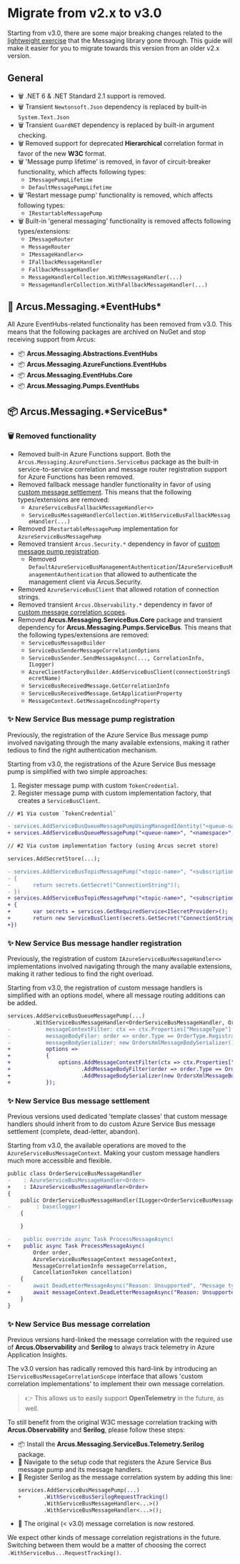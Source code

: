 # Migrate from v2.x to v3.0
Starting from v3.0, there are some major breaking changes related to the [lightweight exercise](https://github.com/arcus-azure/arcus.messaging/discussions/470) that the Messaging library gone through. This guide will make it easier for you to migrate towards this version from an older v2.x version.

## General
* 🗑️ .NET 6 & .NET Standard 2.1 support is removed.
* 🗑️ Transient `Newtonsoft.Json` dependency is replaced by built-in `System.Text.Json`
* 🗑️ Transient `GuardNET` dependency is replaced by built-in argument checking.
* 🗑️ Removed support for deprecated **Hierarchical** correlation format in favor of the new **W3C** format.
* 🗑️ 'Message pump lifetime' is removed, in favor of circuit-breaker functionality, which affects following types:
  * `IMessagePumpLifetime`
  * `DefaultMessagePumpLifetime`
* 🗑️ 'Restart message pump' functionality is removed, which affects following types:
  * `IRestartableMessagePump`
* 🗑️ Built-in 'general messaging' functionality is removed affects following types/extensions:
  * `IMessageRouter`
  * `MessageRouter`
  * `IMessageHandler<>`
  * `IFallbackMessageHandler`
  * `FallbackMessageHandler`
  * `MessageHandlerCollection.WithMessageHandler(...)`
  * `MessageHandlerCollection.WithFallbackMessageHandler(...)`

## 👋 Arcus.Messaging.*EventHubs\*
All Azure EventHubs-related functionality has been removed from v3.0. This means that the following packages are archived on NuGet and stop receiving support from Arcus:
* 📦 **Arcus.Messaging.Abstractions.EventHubs**
* 📦 **Arcus.Messaging.AzureFunctions.EventHubs**
* 📦 **Arcus.Messaging.EventHubs.Core**
* 📦 **Arcus.Messaging.Pumps.EventHubs**

## 📦 Arcus.Messaging.*ServiceBus\*
### 🗑️ Removed functionality
* Removed built-in Azure Functions support. Both the `Arcus.Messaging.AzureFunctions.ServiceBus` package as the built-in service-to-service correlation and message router registration support for Azure Functions has been removed.
* Removed fallback message handler functionality in favor of using [custom message settlement](#-new-service-bus-message-settlement). This means that the following types/extensions are removed:
  * `AzureServiceBusFallbackMessageHandler<>`
  * `ServiceBusMessageHandlerCollection.WithServiceBusFallbackMessageHandler(...)`
* Removed `IRestartableMessagePump` implementation for `AzureServiceBusMessagePump`
* Removed transient `Arcus.Security.*` dependency in favor of [custom message pump registration](#-new-service-bus-message-pump-registration).
  * Removed `DefaultAzureServiceBusManagementAuthentication`/`IAzureServiceBusManagementAuthentication` that allowed to authenticate the management client via Arcus.Security.
* Removed `AzureServiceBusClient` that allowed rotation of connection strings.
* Removed transient `Arcus.Observability.*` dependency in favor of [custom message correlation scopes](#-new-service-bus-message-correlation).
* Removed **Arcus.Messaging.ServiceBus.Core** package and transient dependency for **Arcus.Messaging.Pumps.ServiceBus**. This means that the following types/extensions are removed:
  * `ServiceBusMessageBuilder`
  * `ServiceBusSenderMessageCorrelationOptions`
  * `ServiceBusSender.SendMessageAsync(..., CorrelationInfo, ILogger)`
  * `AzureClientFactoryBuilder.AddServiceBusClient(connectionStringSecretName)`
  * `ServiceBusReceivedMessage.GetCorrelationInfo`
  * `ServiceBusReceivedMessage.GetApplicationProperty`
  * `MessageContext.GetMessageEncodingProperty`

### ✨ New Service Bus message pump registration
Previously, the registration of the Azure Service Bus message pump involved navigating through the many available extensions, making it rather tedious to find the right authentication mechanism.

Starting from v3.0, the registrations of the Azure Service Bus message pump is simplified with two simple approaches:
1. Register message pump with custom `TokenCredential`.
2. Register message pump with custom implementation factory, that creates a `ServiceBusClient`.

```diff
// #1 Via custom `TokenCredential`

- services.AddServiceBusQueueMessagePumpUsingManagedIdentity("<queue-name>", "<namespace>")
+ services.AddServiceBusQueueMessagePump("<queue-name>", "<namespace>", new ManagedIdentityCredential())

// #2 Via custom implementation factory (using Arcus secret store)

services.AddSecretStore(...);

- services.AddServiceBusTopicMessagePump("<topic-name>", "<subscription-name>", (ISecretProvider secrets) =>
- {
-       return secrets.GetSecret("ConnectionString"));
- })
+ services.AddServiceBusTopicMessagePump("<topic-name>", "<subscription-name>", (IServiceProvider services) =>
+ {
+       var secrets = services.GetRequiredService<ISecretProvider>();        
+       return new ServiceBusClient(secrets.GetSecret("ConnectionString"));
+})
```

### ✨ New Service Bus message handler registration
Previously, the registration of custom `IAzureServiceBusMessageHandler<>` implementations involved navigating through the many available extensions, making it rather tedious to find the right overload.

Starting from v3.0, the registration of custom message handlers is simplified with an options model, where all message routing additions can be added.

```diff
services.AddServiceBusQueueMessagePump(...)
        .WithServiceBusMessageHandler<OrderServiceBusMessageHandler, Order>(
-           messageContextFilter: ctx => ctx.Properties["MessageType"] == "Order",
-           messageBodyFiler: order => order.Type == OrderType.Registration,
-           messageBodySerializer: new OrdersXmlMessageBodySerializer());
+           options =>
+           {
+               options.AddMessageContextFilter(ctx => ctx.Properties["MessageType"] == "Order")
+                      .AddMessageBodyFilter(order => order.Type == OrderType.Registration)
+                      .AddMessageBodySerializer(new OrdersXmlMessageBodySerializer())
+           });

```

### ✨ New Service Bus message settlement
Previous versions used dedicated 'template classes' that custom message handlers should inherit from to do custom Azure Service Bus message settlement (complete, dead-letter, abandon).

Starting from v3.0, the available operations are moved to the `AzureServiceBusMessageContext`. Making your custom message handlers much more accessible and flexible.

```diff
public class OrderServiceBusMessageHandler
-    : AzureServiceBusMessageHandler<Order>
+    : IAzureServiceBusMessageHandler<Order>
{
    public OrderServiceBusMessageHandler(ILogger<OrderServiceBusMessageHandler> logger)
-        : base(logger)
    {

    }

-    public override async Task ProcessMessageAsync(
+    public async Task ProcessMessageAsync(
        Order order,
        AzureServiceBusMessageContext messageContext,
        MessageCorrelationInfo messageCorrelation,
        CancellationToken cancellation)
    {
-       await DeadLetterMessageAsync("Reason: Unsupported", "Message type is not supported");
+       await messageContext.DeadLetterMessageAsync("Reason: Unsupported", "Message type is not supported");
    }
}
```

### ✨ New Service Bus message correlation
Previous versions hard-linked the message correlation with the required use of **Arcus.Observability** and **Serilog** to always track telemetry in Azure Application Insights.

The v3.0 version has radically removed this hard-link by introducing an `IServiceBusMessageCorrelationScope` interface that allows 'custom correlation implementations' to implement their own message correlation.

> 👉 This allows us to easily support **OpenTelemetry** in the future, as well.

To still benefit from the original W3C message correlation tracking with **Arcus.Observability** and **Serilog**, please follow these steps:

* 📦 Install the **Arcus.Messaging.ServiceBus.Telemetry.Serilog** package.
* 🔎 Navigate to the setup code that registers the Azure Service Bus message pump and its message handlers.
* 🔨 Register Serilog as the message correlation system by adding this line:
  ```diff
  services.AddServiceBusMessagePump(...)
  +       .WithServiceBusSerilogRequestTracking()           
          .WithServiceBusMessageHandler<...>()
          .WithServiceBusMessageHandler<...>();
  ```
* 🎉 The original (< v3.0) message correlation is now restored.

We expect other kinds of message correlation registrations in the future. Switching between them would be a matter of choosing the correct `.WithServiceBus...RequestTracking()`.
